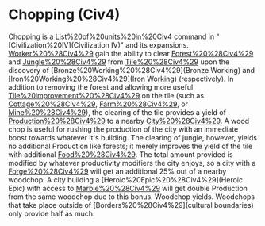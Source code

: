 # Chopping (Civ4)

Chopping is a [List%20of%20units%20in%20Civ4](unit) command in "[Civilization%20IV](Civilization IV)" and its expansions. [Worker%20%28Civ4%29](Workers) gain the ability to clear [Forest%20%28Civ4%29](forests) and [Jungle%20%28Civ4%29](jungles) from [Tile%20%28Civ4%29](tiles) upon the discovery of [Bronze%20Working%20%28Civ4%29](Bronze Working) and [Iron%20Working%20%28Civ4%29](Iron Working) (respectively).
In addition to removing the forest and allowing more useful [Tile%20improvement%20%28Civ4%29](improvements) on the tile (such as [Cottage%20%28Civ4%29](Cottages), [Farm%20%28Civ4%29](Farms), or [Mine%20%28Civ4%29](Mines)), the clearing of the tile provides a yield of [Production%20%28Civ4%29](Production) to a nearby [City%20%28Civ4%29](city). A wood chop is useful for rushing the production of the city with an immediate boost towards whatever it's building. The clearing of jungle, however, yields no additional Production like forests; it merely improves the yield of the tile with additional [Food%20%28Civ4%29](Food).
The total amount provided is modified by whatever productivity modifiers the city enjoys, so a city with a [Forge%20%28Civ4%29](Forge) will get an additional 25% out of a nearby woodchop. A city building a [Heroic%20Epic%20%28Civ4%29](Heroic Epic) with access to [Marble%20%28Civ4%29](Marble) will get double Production from the same woodchop due to this bonus.
Woodchop yields.
Woodchops that take place outside of [Borders%20%28Civ4%29](cultural boundaries) only provide half as much.